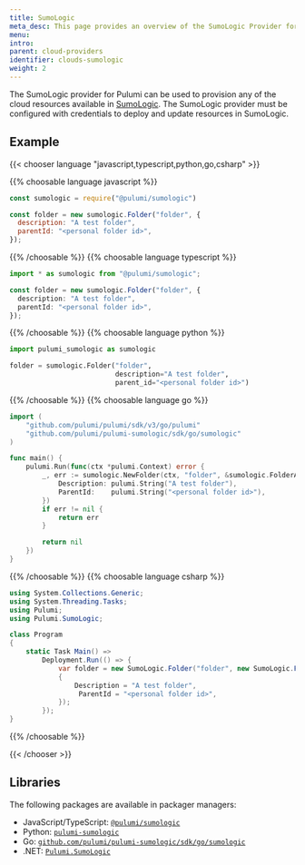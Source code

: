 ```yaml
---
title: SumoLogic
meta_desc: This page provides an overview of the SumoLogic Provider for Pulumi.
menu:
intro:
parent: cloud-providers
identifier: clouds-sumologic
weight: 2
---
```


The SumoLogic provider for Pulumi can be used to provision any of the cloud resources available in [SumoLogic](https://www.sumologic.com/).
The SumoLogic provider must be configured with credentials to deploy and update resources in SumoLogic.
## Example

{{< chooser language "javascript,typescript,python,go,csharp" >}}

{{% choosable language javascript %}}

```javascript
const sumologic = require("@pulumi/sumologic")

const folder = new sumologic.Folder("folder", {
  description: "A test folder",
  parentId: "<personal folder id>",
});
```

{{% /choosable %}}
{{% choosable language typescript %}}

```typescript
import * as sumologic from "@pulumi/sumologic";

const folder = new sumologic.Folder("folder", {
  description: "A test folder",
  parentId: "<personal folder id>",
});

```

{{% /choosable %}}
{{% choosable language python %}}

```python
import pulumi_sumologic as sumologic

folder = sumologic.Folder("folder",
                          description="A test folder",
                          parent_id="<personal folder id>")
```

{{% /choosable %}}
{{% choosable language go %}}

```go
import (
	"github.com/pulumi/pulumi/sdk/v3/go/pulumi"
	"github.com/pulumi/pulumi-sumologic/sdk/go/sumologic"
)

func main() {
	pulumi.Run(func(ctx *pulumi.Context) error {
		_, err := sumologic.NewFolder(ctx, "folder", &sumologic.FolderArgs{
			Description: pulumi.String("A test folder"),
            ParentId:    pulumi.String("<personal folder id>"),
		})
		if err != nil {
			return err
		}

		return nil
	})
}
```

{{% /choosable %}}
{{% choosable language csharp %}}

```csharp
using System.Collections.Generic;
using System.Threading.Tasks;
using Pulumi;
using Pulumi.SumoLogic;

class Program
{
    static Task Main() =>
        Deployment.Run(() => {
            var folder = new SumoLogic.Folder("folder", new SumoLogic.FolderArgs
            {
                Description = "A test folder",
                 ParentId = "<personal folder id>",
            });
        });
}
```

{{% /choosable %}}

{{< /chooser >}}

## Libraries

The following packages are available in packager managers:

* JavaScript/TypeScript: [`@pulumi/sumologic`](https://www.npmjs.com/package/@pulumi/sumologic)
* Python: [`pulumi-sumologic`](https://pypi.org/project/pulumi-sumologic/)
* Go: [`github.com/pulumi/pulumi-sumologic/sdk/go/sumologic`](https://github.com/pulumi/pulumi-sumologic)
* .NET: [`Pulumi.SumoLogic`](https://www.nuget.org/packages/Pulumi.SumoLogic)
